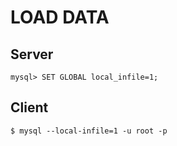 # LOAD DATA

## Server

```
mysql> SET GLOBAL local_infile=1;
```

## Client

```
$ mysql --local-infile=1 -u root -p
```
